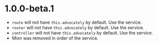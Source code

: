 # 1.0.0-beta.1

- `route` will not have `this.advocately` by default. Use the service.
- `router` will not have `this.advocately` by default. Use the service.
- `controller` will not have `this.advocately` by default. Use the service.
- Mixn was removed in order of the service.

